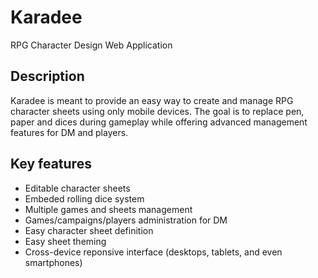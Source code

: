 Karadee
=======

RPG Character Design Web Application

## Description

Karadee is meant to provide an easy way to create and manage RPG character sheets using only mobile devices. The goal is to replace pen, paper and dices during gameplay while offering advanced management features for DM and players.

## Key features

* Editable character sheets
* Embeded rolling dice system
* Multiple games and sheets management
* Games/campaigns/players administration for DM
* Easy character sheet definition
* Easy sheet theming
* Cross-device reponsive interface (desktops, tablets, and even smartphones)


